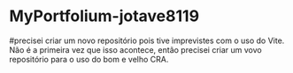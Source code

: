 # MyPortfolium-jotave8119
#precisei criar um novo repositório pois tive imprevistes com o uso do Vite. Não é a primeira vez que isso acontece, então precisei criar um vovo repositório para o uso do bom e velho CRA.
